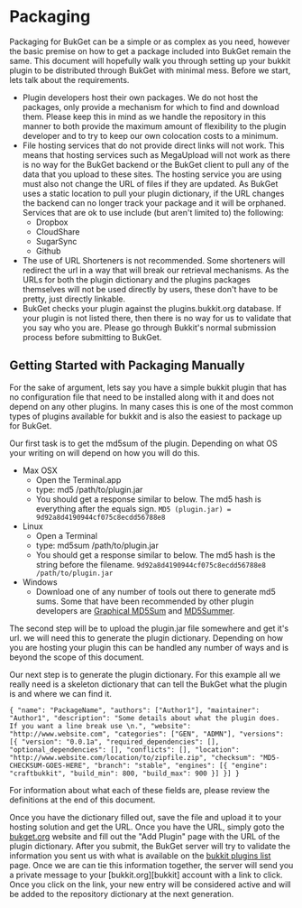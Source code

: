 Packaging
=========

Packaging for BukGet can be a simple or as complex as you need, however the basic premise on how to get a package included into BukGet remain the same. This document will hopefully walk you through setting up your bukkit plugin to be distributed through BukGet with minimal mess.  Before we start, lets talk about the requirements.

* Plugin developers host their own packages.  We do not host the packages, only provide a mechanism for which to find and download them.  Please keep this in mind as we handle the repository in this manner to both provide the maximum amount of flexibility to the plugin developer and to try to keep our own colocation costs to a minimum.
* File hosting services that do not provide direct links will not work.  This means that hosting services such as MegaUpload will not work as there is no way for the BukGet backend or the BukGet client to pull any of the data that you upload to these sites.  The hosting service you are using must also not change the URL of files if they are updated.  As BukGet uses a static location to pull your plugin dictionary, if the URL changes the backend can no longer track your package and it will be orphaned.  Services that are ok to use include (but aren't limited to) the following:
  * Dropbox
  * CloudShare
  * SugarSync
  * Github
* The use of URL Shorteners is not recommended.  Some shorteners will redirect the url in a way that will break our retrieval mechanisms.  As the URLs for both the plugin dictionary and the plugins packages themselves will not be used directly by users, these don't have to be pretty, just directly linkable.
* BukGet checks your plugin against the plugins.bukkit.org database.  If your plugin is not listed there, then there is no way for us to validate that
  you say who you are.  Please go through Bukkit's normal submission process before submitting to BukGet.

Getting Started with Packaging Manually
---------------------------------------

For the sake of argument, lets say you have a simple bukkit plugin that has no configuration file that need to be installed along with it and does not depend on any other plugins.  In many cases this is one of the most common types of plugins available for bukkit and is also the easiest to package up for BukGet.

Our first task is to get the md5sum of the plugin.  Depending on what OS your writing on will depend on how you will do this.

* Max OSX
  * Open the Terminal.app
  * type: md5 /path/to/plugin.jar
  * You should get a response similar to below.  The md5 hash is everything
    after the equals sign.
    `MD5 (plugin.jar) = 9d92a8d4190944cf075c8ecdd56788e8`
* Linux
  * Open a Terminal
  * type: md5sum /path/to/plugin.jar
  * You should get a response similar to below.  The md5 hash is the string
    before the filename.
    `9d92a8d4190944cf075c8ecdd56788e8 /path/to/plugin.jar`
* Windows
  * Download one of any number of tools out there to generate md5 sums.  Some
    that have been recommended by other plugin developers are 
    [Graphical MD5Sum][md51] and [MD5Summer][md52].

The second step will be to upload the plugin.jar file somewhere and get it's url. we will need this to generate the plugin dictionary.  Depending on how you are hosting your plugin this can be handled any number of ways and is beyond the scope of this document.

Our next step is to generate the plugin dictionary.  For this example all we really need is a skeleton dictionary that can tell the BukGet what the plugin is and where we can find it.

`
  {
    "name": "PackageName",
    "authors": ["Author1"],
    "maintainer": "Author1",
    "description": "Some details about what the plugin does.  If you want a line break use \n.",
    "website": "http://www.website.com",
    "categories": ["GEN", "ADMN"],
    "versions": [{
      "version": "0.0.1a",
      "required_dependencies": [],
      "optional_dependencies": [],
      "conflicts": [],
      "location": "http://www.website.com/location/to/zipfile.zip",
      "checksum": "MD5-CHECKSUM-GOES-HERE",
      "branch": "stable",
      "engines": [{
        "engine": "craftbukkit",
        "build_min": 800,
        "build_max": 900
      }]
    }]
  }
`

For information about what each of these fields are, please review the definitions at the end of this document.

Once you have the dictionary filled out, save the file and upload it to your hosting solution and get the URL.  Once you have the URL, simply goto the [bukget.org][bukget] website and fill out the "Add Plugin" page with the URL of the plugin dictionary.  After you submit, the BukGet server will try to validate the information you sent us with what is available on the [bukkit plugins list][b_plugs] page.  Once we are can tie this information together, the server will send you a private message to your [bukkit.org][bukkit] account with a link to click.  Once you click on the link, your new entry will be considered active and will be added to the repository dictionary at the next generation.

[b_plugs]:  http://plugins.bukkit.org
[bukget]:   http://bukget.org
[md51]:     http://www.toast442.org/md5/
[md52]:     http://www.md5summer.org/